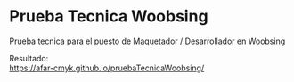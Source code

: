 # Prueba Tecnica Woobsing
Prueba tecnica para el puesto de Maquetador / Desarrollador en Woobsing

Resultado:
<br>
https://afar-cmyk.github.io/pruebaTecnicaWoobsing/
